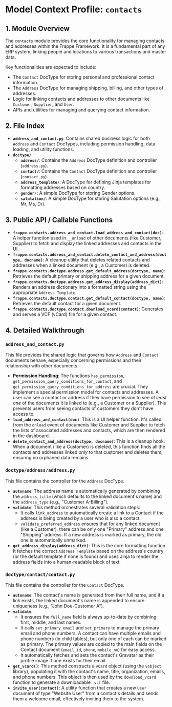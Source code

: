 # Model Context Profile: `contacts`

## 1. Module Overview

The `contacts` module provides the core functionality for managing contacts and addresses within the Frappe Framework. It is a fundamental part of any ERP system, linking people and locations to various transactions and master data.

Key functionalities are expected to include:
-   The `Contact` DocType for storing personal and professional contact information.
-   The `Address` DocType for managing shipping, billing, and other types of addresses.
-   Logic for linking contacts and addresses to other documents like `Customer`, `Supplier`, and `User`.
-   APIs and utilities for managing and querying contact information.

## 2. File Index

-   **`address_and_contact.py`**: Contains shared business logic for both `Address` and `Contact` DocTypes, including permission handling, data loading, and utility functions.
-   **`doctype/`**
    -   **`address/`**: Contains the `Address` DocType definition and controller (`address.py`).
    -   **`contact/`**: Contains the `Contact` DocType definition and controller (`contact.py`).
    -   **`address_template/`**: A DocType for defining Jinja templates for formatting addresses based on country.
    -   **`gender/`**: A simple DocType for storing Gender options.
    -   **`salutation/`**: A simple DocType for storing Salutation options (e.g., Mr, Ms, Dr).

## 3. Public API / Callable Functions

-   **`frappe.contacts.address_and_contact.load_address_and_contact(doc)`**: A helper function used in `__onload` of other documents (like Customer, Supplier) to fetch and display the linked addresses and contacts in the UI.
-   **`frappe.contacts.address_and_contact.delete_contact_and_address(doctype, docname)`**: A cleanup utility that deletes related contacts and addresses when a linked document (e.g., a Customer) is deleted.
-   **`frappe.contacts.doctype.address.get_default_address(doctype, name)`**: Retrieves the default primary or shipping address for a given document.
-   **`frappe.contacts.doctype.address.get_address_display(address_dict)`**: Renders an address dictionary into a formatted string using the appropriate `Address Template`.
-   **`frappe.contacts.doctype.contact.get_default_contact(doctype, name)`**: Retrieves the default contact for a given document.
-   **`frappe.contacts.doctype.contact.download_vcard(contact)`**: Generates and serves a VCF (vCard) file for a given contact.

## 4. Detailed Walkthrough

### `address_and_contact.py`

This file provides the shared logic that governs how `Address` and `Contact` documents behave, especially concerning permissions and their relationship with other documents.

-   **Permission Handling**: The functions `has_permission`, `get_permission_query_conditions_for_contact`, and `get_permission_query_conditions_for_address` are crucial. They implement a special permission model for contacts and addresses. A user can see a contact or address if they have permission to see *at least one* of the documents it is linked to (e.g., a Customer or a Supplier). This prevents users from seeing contacts of customers they don't have access to.
-   **`load_address_and_contact(doc)`**: This is a UI helper function. It's called from the `onload` event of documents like Customer and Supplier to fetch the lists of associated addresses and contacts, which are then rendered in the dashboard.
-   **`delete_contact_and_address(doctype, docname)`**: This is a cleanup hook. When a document (like a Customer) is deleted, this function finds all the contacts and addresses linked *only* to that customer and deletes them, ensuring no orphaned data remains.

### `doctype/address/address.py`

This file contains the controller for the `Address` DocType.

-   **`autoname`**: The address name is automatically generated by combining the `address_title` (which defaults to the linked document's name) and the `address_type` (e.g., "Customer A-Billing").
-   **`validate`**: This method orchestrates several validation steps:
    -   It calls `link_address` to automatically create a link to a Contact if the address is being created by a user who is also a contact.
    -   `validate_preferred_address` ensures that for any linked document (like a Customer), there can be only one "Primary" address and one "Shipping" address. If a new address is marked as primary, the old one is automatically unmarked.
-   **`get_address_display(address_dict)`**: This is the core formatting function. It fetches the correct `Address Template` based on the address's country (or the default template if none is found) and uses Jinja to render the address fields into a human-readable block of text.

### `doctype/contact/contact.py`

This file contains the controller for the `Contact` DocType.

-   **`autoname`**: The contact's name is generated from their full name, and if a link exists, the linked document's name is appended to ensure uniqueness (e.g., "John Doe-Customer A").
-   **`validate`**:
    -   It ensures the `full_name` field is always up-to-date by combining first, middle, and last names.
    -   It calls `set_primary_email` and `set_primary` to manage the primary email and phone numbers. A contact can have multiple emails and phone numbers (in child tables), but only one of each can be marked as primary. The primary values are copied to the main fields on the Contact document (`email_id`, `phone`, `mobile_no`) for easy access.
    -   It automatically fetches and sets the contact's Gravatar as their profile image if one exists for their email.
-   **`get_vcard()`**: This method constructs a `vCard` object (using the `vobject` library), populating it with the contact's name, title, organization, emails, and phone numbers. This object is then used by the `download_vcard` function to generate a downloadable `.vcf` file.
-   **`invite_user(contact)`**: A utility function that creates a new `User` document of type "Website User" from a contact's details and sends them a welcome email, effectively inviting them to the system.